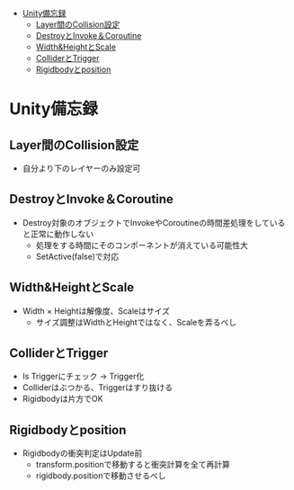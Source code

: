 - [Unity備忘録](#unity備忘録)
  - [Layer間のCollision設定](#layer間のcollision設定)
  - [DestroyとInvoke＆Coroutine](#destroyとinvokecoroutine)
  - [Width&HeightとScale](#widthheightとscale)
  - [ColliderとTrigger](#colliderとtrigger)
  - [Rigidbodyとposition](#rigidbodyとposition)

# Unity備忘録

## Layer間のCollision設定

- 自分より下のレイヤーのみ設定可

## DestroyとInvoke＆Coroutine

- Destroy対象のオブジェクトでInvokeやCoroutineの時間差処理をしていると正常に動作しない  
  - 処理をする時間にそのコンポーネントが消えている可能性大
  - SetActive(false)で対応

## Width&HeightとScale

- Width × Heightは解像度、Scaleはサイズ  
  - サイズ調整はWidthとHeightではなく、Scaleを弄るべし

## ColliderとTrigger

- Is Triggerにチェック → Trigger化
- Colliderはぶつかる、Triggerはすり抜ける
- Rigidbodyは片方でOK

## Rigidbodyとposition

- Rigidbodyの衝突判定はUpdate前
  - transform.positionで移動すると衝突計算を全て再計算
  - rigidbody.positionで移動させるべし
